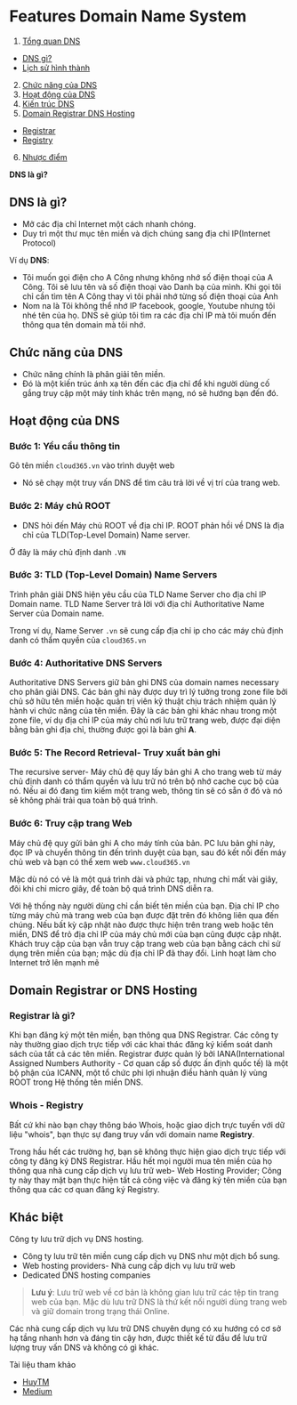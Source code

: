 # Features Domain Name System

1. [Tổng quan DNS](#what)
*    [DNS gì?](#what)
*	[Lịch sử hình thành]()
2. [Chức năng của DNS](#funtion)
3. [Hoạt động của DNS](#active)
4. [Kiến trúc DNS]()
5. [Domain Registrar DNS Hosting](#Regis)
* [Registrar](#Registrar)
* [Registry](#Registry)
6. [Nhược điểm]()

**DNS là gì?**
<a name="what"></a>
<a name=""></a>
<a name="funtion"></a>

<a name=""></a>
<a name=""></a>

## DNS là gì?

* Mở các địa chỉ Internet một cách nhanh chóng.
* Duy trì một thư mục tên miền và dịch chúng sang địa chỉ IP(Internet Protocol)

Ví dụ **DNS**:
* Tôi muốn gọi điện cho A Công nhưng không nhớ số điện thoại của A Công. Tôi sẽ lưu tên và số điện thoại vào Danh bạ của mình. Khi gọi tôi chỉ cần tìm tên A Công thay vì tôi phải nhớ từng số điện thoại của Anh
* Nom na là Tôi không thể nhớ IP facebook, google, Youtube nhưng tôi nhé tên của họ. DNS sẽ giúp tôi tìm ra các địa chỉ IP mà tôi muốn đến thông qua tên domain mà tôi nhớ.

## Chức năng của DNS
* Chức năng chính là phân giải tên miền.
* Đó là một kiến trúc ánh xạ tên đến các địa chỉ để khi người dùng cố gắng truy cập một máy tính khác trên mạng, nó sẽ hướng bạn đến đó.
<a name="active"></a>

## Hoạt động của DNS
### Bước 1: Yều cầu thông tin
Gõ tên miền `cloud365.vn` vào trình duyệt web
* Nó sẽ chạy một truy vấn DNS để tìm câu trả lời về vị trí của trang web.
### Bước 2: Máy chủ ROOT
* DNS hỏi đến Máy chủ ROOT về địa chỉ IP. ROOT phản hồi về DNS là địa chỉ của TLD(Top-Level Domain) Name server.

Ở đây là máy chủ định danh `.VN`
### Bước 3: TLD (Top-Level Domain) Name Servers
Trình phân giải DNS hiện yêu cầu của TLD Name Server cho địa chỉ IP Domain name. TLD Name Server trả lời với địa chỉ Authoritative Name Server của Domain name.

Trong ví dụ, Name Server `.vn` sẽ cung cấp địa chỉ ip cho các máy chủ định danh có thẩm quyền của `cloud365.vn`
### Bước 4: Authoritative DNS Servers
Authoritative DNS Servers giữ bản ghi DNS của domain names necessary cho phân giải DNS. Các bản ghi này được duy trì lý tưởng trong zone file bởi chủ sở hữu tên miền hoặc quản trị viên kỹ thuật chịu trách nhiệm quản lý hành vi chức năng của tên miền. Đây là các bản ghi khác nhau trong một zone file, ví dụ địa chỉ IP của máy chủ nơi lưu trữ trang web, được đại diện bằng bản ghi địa chỉ, thường được gọi là bản ghi **A**. 

### Bước 5: The Record Retrieval- Truy xuất bản ghi
The recursive server- Máy chủ đệ quy lấy bản ghi A cho trang web từ máy chủ định danh có thẩm quyền và lưu trữ nó trên bộ nhớ cache cục bộ của nó. Nếu ai đó đang tìm kiếm một trang web, thông tin sẽ có sẵn ở đó và nó sẽ không phải trải qua toàn bộ quá trình.

### Bước 6: Truy cập trang Web 
Máy chủ đệ quy gửi bản ghi A cho máy tính của bản. PC lưu bản ghi này, đọc IP và chuyển thông tin đến trình duyệt của bạn, sau đó kết nối đến máy chủ web và bạn có thể xem web `www.cloud365.vn`

Mặc dù nó có vẻ là một quá trình dài và phức tạp, nhưng chỉ mất vài giây, đôi khi chỉ micro giây, để toàn bộ quá trình DNS diễn ra.

Với hệ thống này người dùng chỉ cần biết tên miền của bạn. Địa chỉ IP cho từng máy chủ mà trang web của bạn được đặt trên đó không liên qua đến chúng. Nếu bất kỳ cập nhật nào được thực hiện trên trang web hoặc tên miền, DNS để trỏ địa chỉ IP của máy chủ mới của bạn cũng được cập nhật. Khách truy cập của bạn vẫn truy cập trang web của bạn bằng cách chỉ sử dụng trên miền của bạn; mặc dù địa chỉ IP đã thay đổi. Linh hoạt làm cho Internet trở lên mạnh mẽ

<a name="Regis"></a>

## Domain Registrar or DNS Hosting
<a name="Registrar"></a>

### Registrar là gì?
Khi bạn đăng ký một tên miền, bạn thông qua DNS Registrar. Các công ty này thường giao dịch trực tiếp với các khai thác đăng ký kiểm soát danh sách của tất cả các tên miền. Registrar được quản lý bởi IANA(International Assigned Numbers Authority - Cơ quan cấp số được ấn định quốc tế) là một bộ phận của ICANN, một tổ chức phi lợi nhuận điều hành quản lý vùng ROOT trong Hệ thống tên miền DNS.
<a name="Registry"></a>

### Whois - Registry
Bất cứ khi nào bạn chạy thông báo Whois, hoặc giao dịch trực tuyến với dữ liệu "whois", bạn thực sự đang truy vấn với domain name **Registry**. 

Trong hầu hết các trường hợ, bạn sẽ không thực hiện giao dịch trực tiếp với công ty đăng ký DNS Registrar. Hầu hết mọi người mua tên miền của họ thông qua nhà cung cấp dịch vụ lưu trữ web- Web Hosting Provider; Công ty này thay mặt bạn thực hiện tất cả công việc và đăng ký tên miền của bạn thông qua các cơ quan đăng ký Registry.

## Khác biệt
Công ty lưu trữ dịch vụ DNS hosting.
* Công ty lưu trữ tên miền cung cấp dịch vụ DNS như một dịch bổ sung.
* Web hosting providers- Nhà cung cấp dịch vụ lưu trữ web 
* Dedicated DNS hosting companies
>**Lưu ý**: Lưu trữ web về cơ bản là không gian lưu trữ các tệp tin trang web của bạn. Mặc dù lưu trữ DNS là thứ kết nối người dùng trang web và giữ domain trong trạng thái Online.

Các nhà cung cấp dịch vụ lưu trữ DNS chuyên dụng có xu hướng có cơ sở hạ tầng nhanh hơn và đáng tin cậy hơn, được thiết kế từ đầu để lưu trữ lượng truy vấn DNS và không có gì khác.

Tài liệu tham khảo

* [HuyTM](https://docs.google.com/presentation/d/1Nazuf9lVWPWT7XsduJocTok5qswI751hP5WHBU0g6e8/edit#slide=id.g94be251430_0_29)
* [Medium](https://medium.com/)
